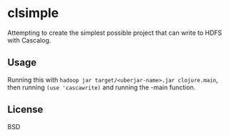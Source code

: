 # clsimple

Attempting to create the simplest possible project that can write to HDFS with
Cascalog.

## Usage

Running this with `hadoop jar target/<uberjar-name>.jar clojure.main`, then
running `(use 'cascawrite)` and running the -main function.

## License

BSD
